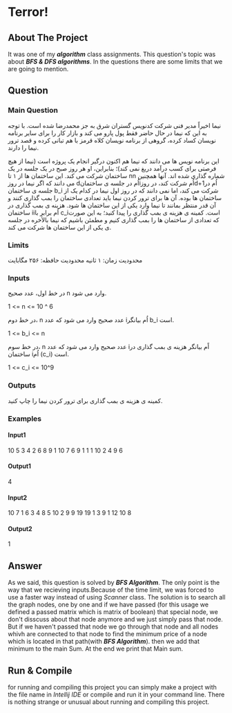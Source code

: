 # Terror!
## About The Project
It was one of my ***algorithm*** class assignments.
This question's topic was about ***BFS & DFS algorithms***.
In the questions there are some limits that we are going to mention.

## Question
### Main Question
نیما اخیراً مدیر فنی شرکت کدنویس گستران شرق به جز محمدرضا شده است. با توجه به این که نیما در حال حاضر فقط پول پارو می کند و بازار کار را برای سایر برنامه نویسان کساد کرده، گروهی از برنامه نویسان کلاه قرمز با هم تبانی کرده و قصد ترور نیما را دارند.

این برنامه نویس ها می دانند که نیما هم اکنون درگیر انجام یک پروژه است (نیما از هیچ فرصتی برای کسب درآمد دریغ نمی کند)؛ بنابراین، او هر روز صبح در یک جلسه در یک ساختمان شرکت می کند. این ساختمان ها از ۱ تا nn شماره گذاری شده اند. آنها همچنین می دانند که اگر نیما در روز dاُم در جلسه ی ساختمانiاُم شرکت کند، در روزd+1اُم در جلسه ی ساختمان b_i
  شرکت می کند، اما نمی دانند که در روز اول نیما در کدام یک از ساختمان ها بوده. آن ها برای ترور کردن نیما باید تعدادی ساختمان را بمب گذاری کنند و آن قدر منتظر بمانند تا نیما وارد یکی از این ساختمان ها شود. هزینه ی بمب گذاری در ساختمان iiاُم برابر با c_iاست.
کمینه ی هزینه ی بمب گذاری را پیدا کنید؛ به این صورت که تعدادی از ساختمان ها را بمب گذاری کنیم و مطمئن باشیم که نیما بالأخره در جلسه ی یکی از این ساختمان ها شرکت می کند.

### Limits
محدودیت زمان: ۱ ثانیه
محدودیت حافظه: ۲۵۶ مگابایت


### Inputs
در خط اول، عدد صحیح n وارد می شود.

1 <= n <= 10 ^ 6

در خط دوم، n عدد صحیح وارد می شود که عدد iاُم بیانگر b_i است.

1 <= b_i <= n

در خط سوم، n عدد صحیح وارد می شود که عدد iاًم بیانگر هزینه ی بمب گذاری در ساختمان iاُم (c_i) است.

1 <= c_i <= 10^9
### Outputs
کمینه ی هزینه ی بمب گذاری برای ترور کردن نیما را چاپ کنید.

### Examples
#### Input1
10
5 3 4 2 6 8 9 1 10 7
6 9 1 1 1 10 2 4 9 6

#### Output1
4

#### Input2
10
7 1 6 3 4 8 5 10 2 9
9 19 19 1 3 9 1 12 10 8

#### Output2
1

## Answer
As we said, this question is solved by ***BFS Algorithm***.
The only point is the way that we recieving inputs.Because of the time limit, we was forced to use a faster way instead of using _Scanner_ class.
The solution is to search all the graph nodes, one by one and if we have passed (for this usage we defined a passed matrix which is matrix of boolean) that special node, we don't disscuss about that node anymore and we just simply pass that node. But if we haven't passed that node we go through that node and all nodes whivh are connected to that node to find the minimum price of a node which is located in that path(with ***BFS Algorithm***). then we add that minimum to the main Sum.
At the end we print that Main sum.

## Run & Compile
for running and compiling this project you can simply make a project with the file name in _Intellij IDE_ or compile and run it in your command line.
There is nothing strange or unusual about running and compiling this project.
